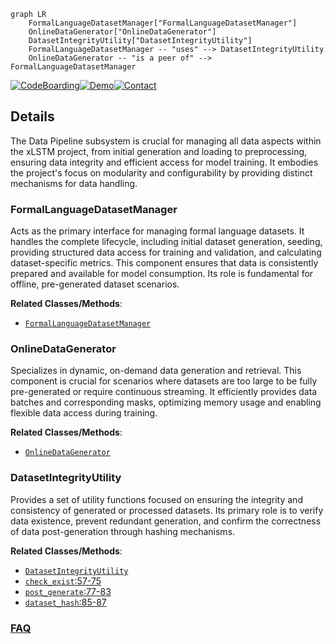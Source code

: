 ```mermaid
graph LR
    FormalLanguageDatasetManager["FormalLanguageDatasetManager"]
    OnlineDataGenerator["OnlineDataGenerator"]
    DatasetIntegrityUtility["DatasetIntegrityUtility"]
    FormalLanguageDatasetManager -- "uses" --> DatasetIntegrityUtility
    OnlineDataGenerator -- "is a peer of" --> FormalLanguageDatasetManager
```

[![CodeBoarding](https://img.shields.io/badge/Generated%20by-CodeBoarding-9cf?style=flat-square)](https://github.com/CodeBoarding/GeneratedOnBoardings)[![Demo](https://img.shields.io/badge/Try%20our-Demo-blue?style=flat-square)](https://www.codeboarding.org/demo)[![Contact](https://img.shields.io/badge/Contact%20us%20-%20contact@codeboarding.org-lightgrey?style=flat-square)](mailto:contact@codeboarding.org)

## Details

The Data Pipeline subsystem is crucial for managing all data aspects within the xLSTM project, from initial generation and loading to preprocessing, ensuring data integrity and efficient access for model training. It embodies the project's focus on modularity and configurability by providing distinct mechanisms for data handling.

### FormalLanguageDatasetManager
Acts as the primary interface for managing formal language datasets. It handles the complete lifecycle, including initial dataset generation, seeding, providing structured data access for training and validation, and calculating dataset-specific metrics. This component ensures that data is consistently prepared and available for model consumption. Its role is fundamental for offline, pre-generated dataset scenarios.


**Related Classes/Methods**:

- <a href="https://github.com/NX-AI/xlstm/blob/main/experiments/data/formal_language/formal_language_dataset.py" target="_blank" rel="noopener noreferrer">`FormalLanguageDatasetManager`</a>


### OnlineDataGenerator
Specializes in dynamic, on-demand data generation and retrieval. This component is crucial for scenarios where datasets are too large to be fully pre-generated or require continuous streaming. It efficiently provides data batches and corresponding masks, optimizing memory usage and enabling flexible data access during training.


**Related Classes/Methods**:

- <a href="https://github.com/NX-AI/xlstm/blob/main/experiments/data/formal_language/online_generate.py" target="_blank" rel="noopener noreferrer">`OnlineDataGenerator`</a>


### DatasetIntegrityUtility
Provides a set of utility functions focused on ensuring the integrity and consistency of generated or processed datasets. Its primary role is to verify data existence, prevent redundant generation, and confirm the correctness of data post-generation through hashing mechanisms.


**Related Classes/Methods**:

- <a href="https://github.com/NX-AI/xlstm/blob/main/experiments/data/utils.py" target="_blank" rel="noopener noreferrer">`DatasetIntegrityUtility`</a>
- <a href="https://github.com/NX-AI/xlstm/blob/main/experiments/data/utils.py#L57-L75" target="_blank" rel="noopener noreferrer">`check_exist`:57-75</a>
- <a href="https://github.com/NX-AI/xlstm/blob/main/experiments/data/utils.py#L77-L83" target="_blank" rel="noopener noreferrer">`post_generate`:77-83</a>
- <a href="https://github.com/NX-AI/xlstm/blob/main/experiments/data/utils.py#L85-L87" target="_blank" rel="noopener noreferrer">`dataset_hash`:85-87</a>




### [FAQ](https://github.com/CodeBoarding/GeneratedOnBoardings/tree/main?tab=readme-ov-file#faq)